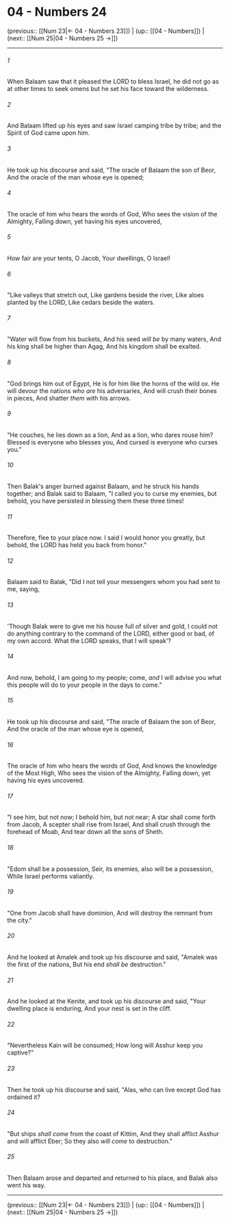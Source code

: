 # 04 - Numbers 24

(previous:: [[Num 23|← 04 - Numbers 23]]) | (up:: [[04 - Numbers]]) | (next:: [[Num 25|04 - Numbers 25 →]])

***


###### 1 
When Balaam saw that it pleased the LORD to bless Israel, he did not go as at other times to seek omens but he set his face toward the wilderness. 

###### 2 
And Balaam lifted up his eyes and saw Israel camping tribe by tribe; and the Spirit of God came upon him. 

###### 3 
He took up his discourse and said, "The oracle of Balaam the son of Beor, And the oracle of the man whose eye is opened; 

###### 4 
The oracle of him who hears the words of God, Who sees the vision of the Almighty, Falling down, yet having his eyes uncovered, 

###### 5 
How fair are your tents, O Jacob, Your dwellings, O Israel! 

###### 6 
"Like valleys that stretch out, Like gardens beside the river, Like aloes planted by the LORD, Like cedars beside the waters. 

###### 7 
"Water will flow from his buckets, And his seed _will be_ by many waters, And his king shall be higher than Agag, And his kingdom shall be exalted. 

###### 8 
"God brings him out of Egypt, He is for him like the horns of the wild ox. He will devour the nations _who are_ his adversaries, And will crush their bones in pieces, And shatter _them_ with his arrows. 

###### 9 
"He couches, he lies down as a lion, And as a lion, who dares rouse him? Blessed is everyone who blesses you, And cursed is everyone who curses you." 

###### 10 
Then Balak's anger burned against Balaam, and he struck his hands together; and Balak said to Balaam, "I called you to curse my enemies, but behold, you have persisted in blessing them these three times! 

###### 11 
Therefore, flee to your place now. I said I would honor you greatly, but behold, the LORD has held you back from honor." 

###### 12 
Balaam said to Balak, "Did I not tell your messengers whom you had sent to me, saying, 

###### 13 
'Though Balak were to give me his house full of silver and gold, I could not do anything contrary to the command of the LORD, either good or bad, of my own accord. What the LORD speaks, that I will speak'? 

###### 14 
And now, behold, I am going to my people; come, _and_ I will advise you what this people will do to your people in the days to come." 

###### 15 
He took up his discourse and said, "The oracle of Balaam the son of Beor, And the oracle of the man whose eye is opened, 

###### 16 
The oracle of him who hears the words of God, And knows the knowledge of the Most High, Who sees the vision of the Almighty, Falling down, yet having his eyes uncovered. 

###### 17 
"I see him, but not now; I behold him, but not near; A star shall come forth from Jacob, A scepter shall rise from Israel, And shall crush through the forehead of Moab, And tear down all the sons of Sheth. 

###### 18 
"Edom shall be a possession, Seir, its enemies, also will be a possession, While Israel performs valiantly. 

###### 19 
"One from Jacob shall have dominion, And will destroy the remnant from the city." 

###### 20 
And he looked at Amalek and took up his discourse and said, "Amalek was the first of the nations, But his end _shall be_ destruction." 

###### 21 
And he looked at the Kenite, and took up his discourse and said, "Your dwelling place is enduring, And your nest is set in the cliff. 

###### 22 
"Nevertheless Kain will be consumed; How long will Asshur keep you captive?" 

###### 23 
Then he took up his discourse and said, "Alas, who can live except God has ordained it? 

###### 24 
"But ships _shall come_ from the coast of Kittim, And they shall afflict Asshur and will afflict Eber; So they also _will come_ to destruction." 

###### 25 
Then Balaam arose and departed and returned to his place, and Balak also went his way.

***

(previous:: [[Num 23|← 04 - Numbers 23]]) | (up:: [[04 - Numbers]]) | (next:: [[Num 25|04 - Numbers 25 →]])
